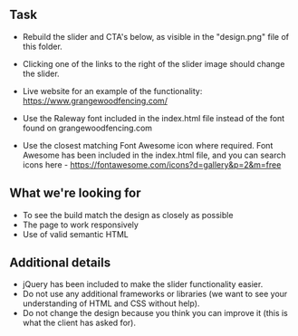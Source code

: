 ## Task
- Rebuild the slider and CTA's below, as visible in the "design.png" file of this folder.
- Clicking one of the links to the right of the slider image should change the slider.
- Live website for an example of the functionality: https://www.grangewoodfencing.com/

- Use the Raleway font included in the index.html file instead of the font found on grangewoodfencing.com
- Use the closest matching Font Awesome icon where required. Font Awesome has been included in the index.html file, and you can search icons here - https://fontawesome.com/icons?d=gallery&p=2&m=free

## What we're looking for
- To see the build match the design as closely as possible
- The page to work responsively
- Use of valid semantic HTML

## Additional details
- jQuery has been included to make the slider functionality easier.
- Do not use any additional frameworks or libraries (we want to see your understanding of HTML and CSS without help).
- Do not change the design because you think you can improve it (this is what the client has asked for).